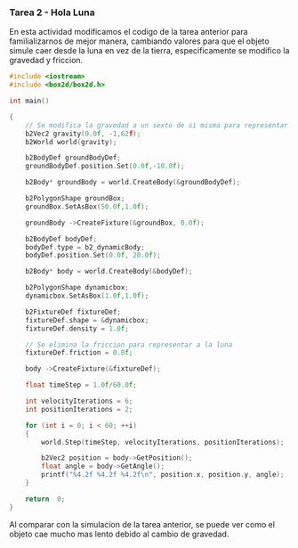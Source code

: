### Tarea 2 - Hola Luna

En esta actividad modificamos el codigo de la tarea anterior para familializarnos de mejor manera, cambiando valores para que el objeto simule caer desde la luna en vez de la tierra, especificamente se modifico la gravedad y friccion.

```cpp
#include <iostream>
#include <box2d/box2d.h>

int main()

{
	// Se modifica la gravedad a un sexto de si misma para representar a la luna
    b2Vec2 gravity(0.0f, -1,62f);
    b2World world(gravity);

    b2BodyDef groundBodyDef;
    groundBodyDef.position.Set(0.0f,-10.0f);

    b2Body* groundBody = world.CreateBody(&groundBodyDef);

    b2PolygonShape groundBox;
    groundBox.SetAsBox(50.0f,1.0f);

	groundBody ->CreateFixture(&groundBox, 0.0f);

    b2BodyDef bodyDef;
    bodyDef.type = b2_dynamicBody;
    bodyDef.position.Set(0.0f, 20.0f);

    b2Body* body = world.CreateBody(&bodyDef);

    b2PolygonShape dynamicbox;
    dynamicbox.SetAsBox(1.0f,1.0f);

    b2FixtureDef fixtureDef;
    fixtureDef.shape = &dynamicbox;
    fixtureDef.density = 1.0f;

	// Se elimina la friccion para representar a la luna
    fixtureDef.friction = 0.0f;

    body ->CreateFixture(&fixtureDef);

    float timeStep = 1.0f/60.0f;

    int velocityIterations = 6;
    int positionIterations = 2;

    for (int i = 0; i < 60; ++i)
    {
        world.Step(timeStep, velocityIterations, positionIterations);

        b2Vec2 position = body->GetPosition();
        float angle = body->GetAngle();
        printf("%4.2f %4.2f %4.2f\n", position.x, position.y, angle);
    }

    return  0;
}
```

Al comparar con la simulacion de la tarea anterior, se puede ver como el objeto cae mucho mas lento debido al cambio de gravedad.
